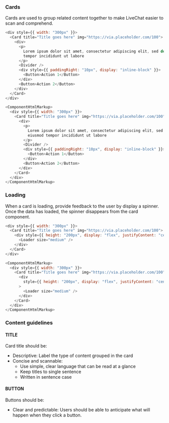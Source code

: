 ### Cards

Cards are used to group related content together to make LiveChat easier to scan and comprehend.

```js
<div style={{ width: "300px" }}>
  <Card title="Title goes here" img="https://via.placeholder.com/100">
    <div>
      <p>
        Lorem ipsum dolor sit amet, consectetur adipiscing elit, sed do eiusmod
        tempor incididunt ut labore
      </p>
      <Divider />
      <div style={{ paddingRight: "10px", display: "inline-block" }}>
        <Button>Action 1</Button>
      </div>
      <Button>Action 2</Button>
    </div>
  </Card>
</div>
```

```js noeditor
<ComponentHtmlMarkup>
  <div style={{ width: "300px" }}>
    <Card title="Title goes here" img="https://via.placeholder.com/100">
      <div>
        <p>
          Lorem ipsum dolor sit amet, consectetur adipiscing elit, sed do
          eiusmod tempor incididunt ut labore
        </p>
        <Divider />
        <div style={{ paddingRight: "10px", display: "inline-block" }}>
          <Button>Action 1</Button>
        </div>
        <Button>Action 2</Button>
      </div>
    </Card>
  </div>
</ComponentHtmlMarkup>
```

### Loading

When a card is loading, provide feedback to the user by display a spinner. Once the data has loaded, the spinner disappears from the card component.

```js
<div style={{ width: "300px" }}>
  <Card title="Title goes here" img="https://via.placeholder.com/100">
    <div style={{ height: "200px", display: "flex", justifyContent: "center" }}>
      <Loader size="medium" />
    </div>
  </Card>
</div>
```

```js noeditor
<ComponentHtmlMarkup>
  <div style={{ width: "300px" }}>
    <Card title="Title goes here" img="https://via.placeholder.com/100">
      <div
        style={{ height: "200px", display: "flex", justifyContent: "center" }}
      >
        <Loader size="medium" />
      </div>
    </Card>
  </div>
</ComponentHtmlMarkup>
```

### Content guidelines

#### TITLE

Card title should be:

- Descriptive: Label the type of content grouped in the card
- Concise and scannable:
  - Use simple, clear language that can be read at a glance
  - Keep titles to single sentence
  - Written in sentence case

#### BUTTON

Buttons should be:

- Clear and predictable: Users should be able to anticipate what will happen when they click a button.
